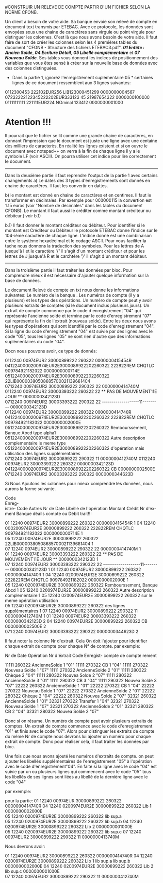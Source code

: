 #CONSTRUIR UN RELEVE DE COMPTE PARTIR D'UN FICHIER SELON LA NORME CFONB.

Un client a besoin de votre aide. Sa banque envoie son relevé de compte en document text transmis par ETEBAC. 
Avec ce protocole, les données sont envoyées sous une chaine de caractères sans virgule ou point virgule pour distinguer les colonnes. C'est là que nous avons besoin de votre aide.
Il faut faire de sort de créer les colonnes selon les 4 premières tables du document "CFONB - Structure des fichiers ETEBAC3.pdf". ***01 Entête : Ancien Solde***, ***04 Ecriture Détail***, ***05 Libellé complémentaire*** et ***07 Nouveau Solde***. 
Ses tables vous donnent les indices de positionnement des variables que  vous êtes sensé à  créer sur la nouvelle base de données avec des colonnes distinguées.

* Dans la partie 1, ignorez l'enregistrement suplémentaire 05 *
certaines lignes de ce document ressemblent aux 3 lignes suivantes:

0112300453    222102EUR256    LIB123000451299   0000000004567
07232222122345222202EUR333123  45 21987654322   0000000100000
01111111111   221111EUR224     NOminal 123412   0000000001000

# Atention !!! #
Il pourrait que le fichier se lit comme une grande chaine de caractères, en donnant l'impression que le document est juste une ligne avec une centaine des milliers de caracterès.
En réalité les lignes existent et si on ouvre le document avec notepad++ on verra à la fin de chaque ligne il y a le symbole LF (voir ASCII). On pourra utiliser cet indice pour lire correctement le document.

----------------------------------------------------------------------------
Dans la deuxième partie il faut reprendre l'output de la partie 1 avec certains changements
a) Le dates des 3 types d'enregistrements sont donnés en chaine de caractères. Il faut
    les convertir en dattes.

b) le montant est donné en chaine de caractères et en centimes. Il faut le transformer
    en décimales. Par exemple pour 000000115 la convertion est 1.15 euros (voir "Nombre de décimales"
    dans les tables du document CFONB). Le montant il faut aussi le créditer comme montant créditeur ou débiteur.( voir b.1)

b.1) Il faut donner le montant créditeur ou débiteur.
Pour identifier si le montant est Créditeur ou Débiteur le protocole ETEBAC donne
l'indice sur le 104-ième caractère de chaque ligne. L'indice donné est une combinaison
entre le système hexadécimal et le codage ASCII. Pour vous faciliter la tache nous
donnons la traduction des symboles. Pour les lettres de A  jusque'à I et le caractère '{'
il s'agit d'un montant créditeur et pour les lettres de J jusque'à R et le carchtère '}'
il s'agit d'un montant débiteur.

-----------------------------------------------------------------------------------------------
Dans la troisième partie il faut traiter les données par bloc.
Pour comprendre mieux il est nécessaire d'ajouter quelque information sur la base de données.

Le document Relevé de compte en txt nous donne les informations suivantes: Le numéro de la banque . Les numéros de
compte (il y a plusieurs) et les types des opérations. Un numéro de compte peut y avoir plusieurs extraits de comptes
(si le document inclus plusieurs jours). Un extrait de compte commence par le code d'enregistrement "04" qui représente
l'ancienne solde et termine par le code d'enregistrement "07" qui représente la fin de l'extrait (nouveau solde). Entre
les deux nous avons les types d'opérations qui sont identifié par le code d'enregistrement "04". Si la ligne du code 
d'enregistrement "04" est suivie par des lignes avec le code "05", tous les lignes "05" ne sont rien d'autre que des
informations suplémentaires du code "04".

Docn nous pouvons avoir, ce type de donnés:

0112240    00974EUR2 30000899222  260322                                                  0000000415454R
0412240000200974EUR2E3000089922202260322  222822REM CHQTLC 909784921182022                0000000000714E                
0512240000200974EUR2E3000089922202260322   22LIB00000380508685700021139681404                            
0712240    00974EUR2 30000899222  290322   22                                             0000000414740M                
0112240    00974EUR2 30003393222  260322   22   ** PAS DE MOUVEMENT11E JOUR **            0000000342123D           
0712240    00974EUR2 30003393222  290322   22   -------------------11---------            0000000342123D      
0112240    00974EUR2 30000899222  260322                                                  0000000414740R
0412240000200974EUR2E3000089922202260322  222822REM CHQTLC 909784921182022                0000000002000E                
0512240000200974EUR2E3000089922202260322   Rembourssement, Banque Abcd type alpha1                      
0512240000200974EUR2E3000089922202260322   Autre description complementaire le meme type
0512240000200974EUR2E3000089922202260322   d'opération mais utilisation des lignes supplémentaires                           
0712240    00974EUR2 30000899222  290322   11                                             0000000412740M 
0112240    00974EUR2 30003393222  260322                                                  0000000342123D
0412240000200974EUR2E3000089922202260322      CB                                          0000000002500E                
0712240    00974EUR2 30003393222  290322                                                  0000000344623D

Si Nous Ajoutons les colonnes pour mieux comprendre les données, nous aurons la forme suivante.

Code    
Enreg-  
istre-  Code       Autres       Nr de            Date       Libéllé de l'opération            Montant Crédit    Nr d'ex-                  
ment    Banque     déails       compte                                                        ou Débit          trait!!!

01      12240      00974EUR2    30000899222     260322                                        0000000415454R        1
04      12240  000200974EUR2E   30000899222     260322  222822REM CHQTLC 909784921182022      0000000000714E        1        
05      12240      00974EUR2E   30000899222     260322   22LIB00000380508685700021139681404                         1  
07      12240       0974EUR2    30000899222     290322   22                                   0000000414740M        1        
01      12240      00974EUR2    30003393222     260322   22   ** PAS DE MOUVEMENT11E JOUR **  0000000342123D        1   
07      12240      00974EUR2    30003393222     290322   22   -------------------11---------  0000000342123D        1
01      12240      00974EUR2    30000899222     260322                                        0000000414740R        1
04      12240    0200974EUR2E   30000899222     260322  222822REM CHQTLC 909784921182022      0000000002000E        1        
05      12240    0200974EUR2E   30000899222     260322   Rembourssement, Banque Abcd                                1
05      12240    0200974EUR2E   30000899222     260322   Autre description complementaire                           1
05      12240    0200974EUR2E   30000899222     260322   sur le meme opération utilisation                          
05      12240    0200974EUR2E   30000899222     260322   des lignes supplémentaires                                 1
07      12240      00974EUR2    30000899222     290322   11                                   0000000412740M        1
01      12240      00974EUR2    30003393222     260322                                        0000000342123D        2
04      12240      00974EUR2E   30000899222     260322   CB                                   0000000002500E        2        
071     2240       00974EUR2    30003393222     290322                                        0000000344623D        2


Il faut noter la colonne Nr d'extrait. Cela On doit l'ajouter pour identifier chaque extrait de compte pour chaque N°
de compte. par exemple:

Nr de       Date        Opération           Nr d'éxtrait      Code Enregist-
compte                                      de compte          rement

11111       260322      AncienneSolde           1               "01"
11111       270322       CB                     1               "04"
11111       270322      Nouveau Solde           1               "07"
11111       270322      AncienneSolde           2               "01"
11111       280322      Chèque                  2               "04"
11111       280322      Nouvea Solde            2               "07"
11111       280322      AncienneSolde           3               "01"
11111       290322      CB                      3               "04"
11111       290322      Nouvea Solde            3               "07"
22222       260322      AncienneSolde           1               "01"
22222       270322       CB                     1               "04"
22222       270322      Nouveau Solde           1               "07"
22222       270322      AncienneSolde           2               "01"
22222       280322      Chèque                  2               "04"
22222       280322      Nouvea Solde            2               "07"
32321       260322      AncienneSolde           1               "01"
32321       270322      Transfer                1               "04"
32321       270322      Nouveau Solde           1               "07"
32321       270322      AncienneSolde           2               "01"
32321       280322      CB                      2               "04"
32321       280322      Nouvea Solde            2               "07"

Donc si on résume. Un numéro de compte peut avoir plusieurs extraits de comptes. Un extrait de compte commence avec le
code d'enregistrement "01" et finis avec le code "07". Alors pour distinguer les extraits de compte du même Nr de 
compte nous devrons lui ajouter un numéro pour chaque extrait de compte. Donc pour réaliser cela, il faut traiter les
données par bloc.

Une fois que nous avons ajouté les numéros d'extraits de compte. on peut ajouter les libellés supplémentaires de 
l'enregistrement "05" à l'opération avec le code d'enregistrement"04". En faite si la ligne avec le code "04" est suivie
par un ou plusieurs lignes qui commencent avec le code "05" tous les libellés de ses lignes sont liées au libellé de
la dernière ligne avec le code "04"

par exemple:

pour la partie:
01      12240        00974EUR   30000899222     260322             0000000414740R
04      12240    0200974EUR2E   30000899222     260322  Lib 1      0000000002000E                
05      12240    0200974EUR2E   30000899222     260322  lib sup.a        
05      12240    0200974EUR2E   30000899222     260322  lib sup.b
04      12240    0200974EUR2E   30000899222     260322  Lib 2      0000000001000E                
05      12240    0200974EUR2E   30000899222     260322  lib sup.c 
07      12240      00974EUR2    30000899222     290322   11        0000000413740M        

Nous devrons avoir:

01      12240    00974EUR2      30000899222   260322                             0000000414740R
04      12240    0200974EUR2E   30000899222   260322  Lib 1 lib sup.a lib sup.b  0000000002000E
04      12240    0200974EUR2E   30000899222   260322  Lib 2 lib sup.c            0000000001000E                
07      12240      00974EUR2    30000899222   290322   11                        0000000412740M 
